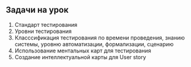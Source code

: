 ## Задачи на урок

1. Стандарт тестирования
2. Уровни тестирования
3. Класссификация тестирования по времени проведения, знанию системы, уровню автоматизации, формализации, сценарию
4. Использование ментальных карт для тестирования
5. Создание интеллектуальной карты для User story





